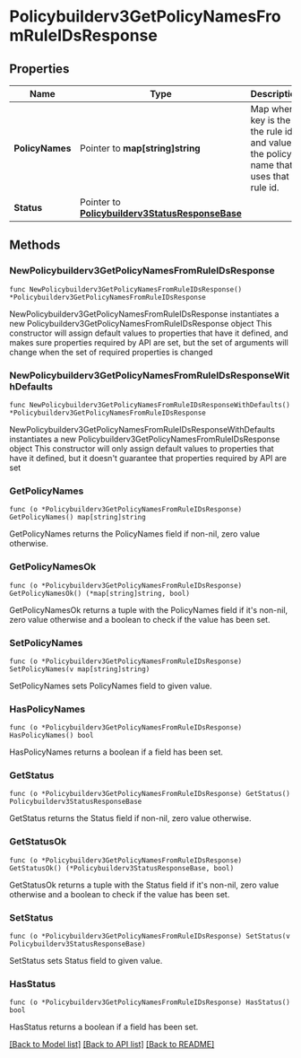 # Policybuilderv3GetPolicyNamesFromRuleIDsResponse

## Properties

Name | Type | Description | Notes
------------ | ------------- | ------------- | -------------
**PolicyNames** | Pointer to **map[string]string** | Map where key is the the rule id and value is the policy name that uses that rule id. | [optional] 
**Status** | Pointer to [**Policybuilderv3StatusResponseBase**](Policybuilderv3StatusResponseBase.md) |  | [optional] 

## Methods

### NewPolicybuilderv3GetPolicyNamesFromRuleIDsResponse

`func NewPolicybuilderv3GetPolicyNamesFromRuleIDsResponse() *Policybuilderv3GetPolicyNamesFromRuleIDsResponse`

NewPolicybuilderv3GetPolicyNamesFromRuleIDsResponse instantiates a new Policybuilderv3GetPolicyNamesFromRuleIDsResponse object
This constructor will assign default values to properties that have it defined,
and makes sure properties required by API are set, but the set of arguments
will change when the set of required properties is changed

### NewPolicybuilderv3GetPolicyNamesFromRuleIDsResponseWithDefaults

`func NewPolicybuilderv3GetPolicyNamesFromRuleIDsResponseWithDefaults() *Policybuilderv3GetPolicyNamesFromRuleIDsResponse`

NewPolicybuilderv3GetPolicyNamesFromRuleIDsResponseWithDefaults instantiates a new Policybuilderv3GetPolicyNamesFromRuleIDsResponse object
This constructor will only assign default values to properties that have it defined,
but it doesn't guarantee that properties required by API are set

### GetPolicyNames

`func (o *Policybuilderv3GetPolicyNamesFromRuleIDsResponse) GetPolicyNames() map[string]string`

GetPolicyNames returns the PolicyNames field if non-nil, zero value otherwise.

### GetPolicyNamesOk

`func (o *Policybuilderv3GetPolicyNamesFromRuleIDsResponse) GetPolicyNamesOk() (*map[string]string, bool)`

GetPolicyNamesOk returns a tuple with the PolicyNames field if it's non-nil, zero value otherwise
and a boolean to check if the value has been set.

### SetPolicyNames

`func (o *Policybuilderv3GetPolicyNamesFromRuleIDsResponse) SetPolicyNames(v map[string]string)`

SetPolicyNames sets PolicyNames field to given value.

### HasPolicyNames

`func (o *Policybuilderv3GetPolicyNamesFromRuleIDsResponse) HasPolicyNames() bool`

HasPolicyNames returns a boolean if a field has been set.

### GetStatus

`func (o *Policybuilderv3GetPolicyNamesFromRuleIDsResponse) GetStatus() Policybuilderv3StatusResponseBase`

GetStatus returns the Status field if non-nil, zero value otherwise.

### GetStatusOk

`func (o *Policybuilderv3GetPolicyNamesFromRuleIDsResponse) GetStatusOk() (*Policybuilderv3StatusResponseBase, bool)`

GetStatusOk returns a tuple with the Status field if it's non-nil, zero value otherwise
and a boolean to check if the value has been set.

### SetStatus

`func (o *Policybuilderv3GetPolicyNamesFromRuleIDsResponse) SetStatus(v Policybuilderv3StatusResponseBase)`

SetStatus sets Status field to given value.

### HasStatus

`func (o *Policybuilderv3GetPolicyNamesFromRuleIDsResponse) HasStatus() bool`

HasStatus returns a boolean if a field has been set.


[[Back to Model list]](../README.md#documentation-for-models) [[Back to API list]](../README.md#documentation-for-api-endpoints) [[Back to README]](../README.md)


